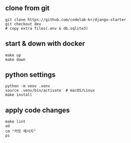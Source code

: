 ## clone from git
```shell
git clone https://github.com/codelab-kr/django-starter
git checkout dev
# copy extra files(.env & db.sqlite3)
```

## start & down with docker
```shell
make up
make down
```

## python settings
```shell
python -m venv .venv
source .venv/bin/activate  # macOS/Linux
make install
```

## apply code changes
```shell
make lint
ad
cm "커밋 메시지"
ps
```
